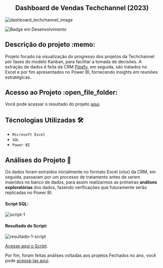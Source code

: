<h2 align="center">  Dashboard de Vendas Techchannel (2023) </h2>

![dashboard_techchannel_image](https://github.com/EduardoSymph/Techchannel-Dashboard/assets/134222436/84698e7c-49ce-4112-ba04-9ea3a7412a57)<br>

![Badge em Desenvolvimento](https://img.shields.io/badge/Projeto-Conclu%C3%ADdo-brightgreen) 

<h2>Descrição do projeto :memo:</h2> 

Projeto focado na visualização do progresso dos projetos da Techchannel por fases do modelo Kanban, para facilitar a tomada de decisões. A extração de dados é feita da CRM 
[Pipefy](https://www.pipefy.com/pt-br/), em seguida, são tratados no Excel e por fim apresentados no Power BI, fornecendo insights em reuniões estratégicas.

<h2>Acesso ao Projeto :open_file_folder:</h2>
Você pode acessar o resultado do projeto <a href="https://app.powerbi.com/view?r=eyJrIjoiMjQ4MzdiMmQtMWRmYi00NGRmLThhMzYtNWI2N2U4OTA1NGE1IiwidCI6ImFlNzg1M2E2LWI5NjEtNDBhNS04MDQxLTBmMzNjZGJkZGRiYyJ9&pageName=ReportSection">aqui</a>.

<h2>Técnologias Utilizadas 🛠️</h2>

- ``Microsoft Excel``
- ``SQL``
- ``Power BI``

<h2>Análises do Projeto 🧐</h2>

Os dados foram extraídos inicialmente no formato Excel (xlsx) da CRM, em seguida, passaram por um processo de tratamento antes de serem inseridos no banco de dados, para assim realizarmos as primeiras <b>análises exploratórias</b> dos dados, fazendo verificações que futuramente serão replicadas no Power BI.

#### Script SQL:
![script-1](https://github.com/EduardoSymph/Techchannel-Dashboard/assets/134222436/0b7e50fd-162c-4c5c-9247-ca27eafba662)

#### Resultado do Script:
![resultado-1-script](https://github.com/EduardoSymph/Techchannel-Dashboard/assets/134222436/2bb273f8-ba6a-426f-974c-0dc361520023)

<a href="https://github.com/EduardoSymph/Techchannel-Dashboard/blob/main/analises_gerais.sql" target="_blank"> Acesse aqui o Script</a>.

Por fim, foram feitas análises voltadas aos projetos Fechados no ano, você pode <a href="https://github.com/EduardoSymph/Techchannel-Dashboard/blob/main/analises_projetos_fechados.sql" target="_blank"> acessá-las aqui</a>.

